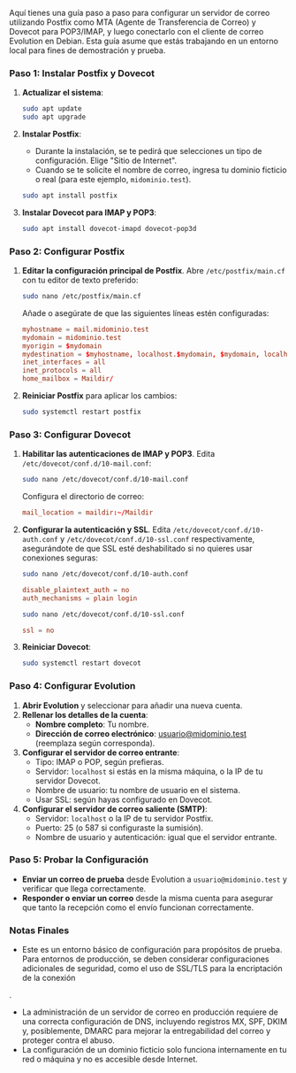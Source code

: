 Aquí tienes una guía paso a paso para configurar un servidor de correo utilizando Postfix como MTA (Agente de Transferencia de Correo) y Dovecot para POP3/IMAP, y luego conectarlo con el cliente de correo Evolution en Debian. Esta guía asume que estás trabajando en un entorno local para fines de demostración y prueba.

### Paso 1: Instalar Postfix y Dovecot

1. **Actualizar el sistema**:
    ```bash
    sudo apt update
    sudo apt upgrade
    ```

2. **Instalar Postfix**:
    - Durante la instalación, se te pedirá que selecciones un tipo de configuración. Elige "Sitio de Internet".
    - Cuando se te solicite el nombre de correo, ingresa tu dominio ficticio o real (para este ejemplo, `midominio.test`).
    ```bash
    sudo apt install postfix
    ```

3. **Instalar Dovecot para IMAP y POP3**:
    ```bash
    sudo apt install dovecot-imapd dovecot-pop3d
    ```

### Paso 2: Configurar Postfix

1. **Editar la configuración principal de Postfix**. Abre `/etc/postfix/main.cf` con tu editor de texto preferido:
    ```bash
    sudo nano /etc/postfix/main.cf
    ```
   Añade o asegúrate de que las siguientes líneas estén configuradas:
    ```conf
    myhostname = mail.midominio.test
    mydomain = midominio.test
    myorigin = $mydomain
    mydestination = $myhostname, localhost.$mydomain, $mydomain, localhost
    inet_interfaces = all
    inet_protocols = all
    home_mailbox = Maildir/
    ```

2. **Reiniciar Postfix** para aplicar los cambios:
    ```bash
    sudo systemctl restart postfix
    ```

### Paso 3: Configurar Dovecot

1. **Habilitar las autenticaciones de IMAP y POP3**. Edita `/etc/dovecot/conf.d/10-mail.conf`:
    ```bash
    sudo nano /etc/dovecot/conf.d/10-mail.conf
    ```
    Configura el directorio de correo:
    ```conf
    mail_location = maildir:~/Maildir
    ```

2. **Configurar la autenticación y SSL**. Edita `/etc/dovecot/conf.d/10-auth.conf` y `/etc/dovecot/conf.d/10-ssl.conf` respectivamente, asegurándote de que SSL esté deshabilitado si no quieres usar conexiones seguras:
    ```bash
    sudo nano /etc/dovecot/conf.d/10-auth.conf
    ```
    ```conf
    disable_plaintext_auth = no
    auth_mechanisms = plain login
    ```
    ```bash
    sudo nano /etc/dovecot/conf.d/10-ssl.conf
    ```
    ```conf
    ssl = no
    ```

3. **Reiniciar Dovecot**:
    ```bash
    sudo systemctl restart dovecot
    ```

### Paso 4: Configurar Evolution

1. **Abrir Evolution** y seleccionar para añadir una nueva cuenta.
2. **Rellenar los detalles de la cuenta**:
   - **Nombre completo**: Tu nombre.
   - **Dirección de correo electrónico**: usuario@midominio.test (reemplaza según corresponda).
3. **Configurar el servidor de correo entrante**:
   - Tipo: IMAP o POP, según prefieras.
   - Servidor: `localhost` si estás en la misma máquina, o la IP de tu servidor Dovecot.
   - Nombre de usuario: tu nombre de usuario en el sistema.
   - Usar SSL: según hayas configurado en Dovecot.
4. **Configurar el servidor de correo saliente (SMTP)**:
   - Servidor: `localhost` o la IP de tu servidor Postfix.
   - Puerto: 25 (o 587 si configuraste la sumisión).
   - Nombre de usuario y autenticación: igual que el servidor entrante.

### Paso 5: Probar la Configuración

- **Enviar un correo de prueba** desde Evolution a `usuario@midominio.test` y verificar que llega correctamente.
- **Responder o enviar un correo** desde la misma cuenta para asegurar que tanto la recepción como el envío funcionan correctamente.

### Notas Finales

- Este es un entorno básico de configuración para propósitos de prueba. Para entornos de producción, se deben considerar configuraciones adicionales de seguridad, como el uso de SSL/TLS para la encriptación de la conexión

.
- La administración de un servidor de correo en producción requiere de una correcta configuración de DNS, incluyendo registros MX, SPF, DKIM y, posiblemente, DMARC para mejorar la entregabilidad del correo y proteger contra el abuso.
- La configuración de un dominio ficticio solo funciona internamente en tu red o máquina y no es accesible desde Internet.